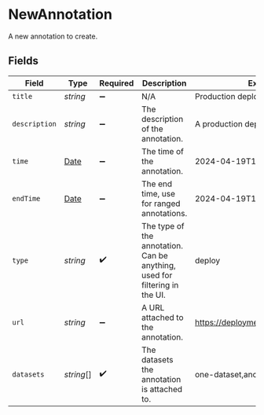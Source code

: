 # NewAnnotation

A new annotation to create.


## Fields

| Field                                                                                         | Type                                                                                          | Required                                                                                      | Description                                                                                   | Example                                                                                       |
| --------------------------------------------------------------------------------------------- | --------------------------------------------------------------------------------------------- | --------------------------------------------------------------------------------------------- | --------------------------------------------------------------------------------------------- | --------------------------------------------------------------------------------------------- |
| `title`                                                                                       | *string*                                                                                      | :heavy_minus_sign:                                                                            | N/A                                                                                           | Production deployment                                                                         |
| `description`                                                                                 | *string*                                                                                      | :heavy_minus_sign:                                                                            | The description of the annotation.                                                            | A production deployment happened.                                                             |
| `time`                                                                                        | [Date](https://developer.mozilla.org/en-US/docs/Web/JavaScript/Reference/Global_Objects/Date) | :heavy_minus_sign:                                                                            | The time of the annotation.                                                                   | 2024-04-19T15:00:00Z                                                                          |
| `endTime`                                                                                     | [Date](https://developer.mozilla.org/en-US/docs/Web/JavaScript/Reference/Global_Objects/Date) | :heavy_minus_sign:                                                                            | The end time, use for ranged annotations.                                                     | 2024-04-19T16:00:00Z                                                                          |
| `type`                                                                                        | *string*                                                                                      | :heavy_check_mark:                                                                            | The type of the annotation. Can be anything, used for filtering in the UI.                    | deploy                                                                                        |
| `url`                                                                                         | *string*                                                                                      | :heavy_minus_sign:                                                                            | A URL attached to the annotation.                                                             | https://deployments.example.com/42                                                            |
| `datasets`                                                                                    | *string*[]                                                                                    | :heavy_check_mark:                                                                            | The datasets the annotation is attached to.                                                   | one-dataset,another-dataset                                                                   |